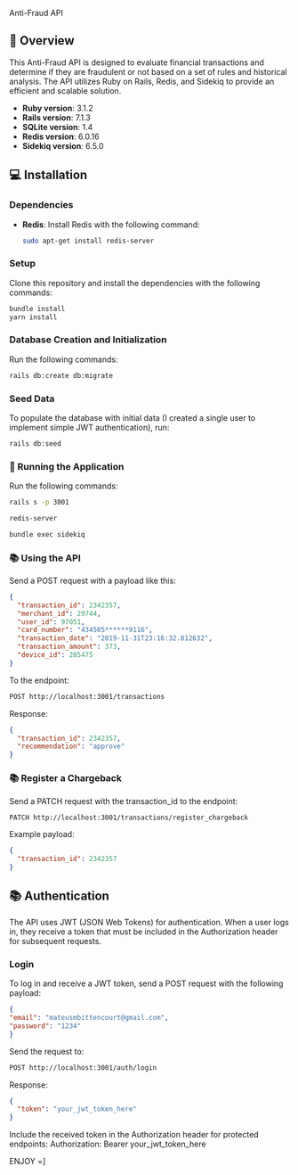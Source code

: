  Anti-Fraud API

## 🚀 Overview
This Anti-Fraud API is designed to evaluate financial transactions and determine if they are fraudulent or not based on a set of rules and historical analysis. The API utilizes Ruby on Rails, Redis, and Sidekiq to provide an efficient and scalable solution.

* **Ruby version**: 3.1.2
* **Rails version**: 7.1.3
* **SQLite version**: 1.4
* **Redis version**: 6.0.16
* **Sidekiq version**: 6.5.0

## 💻 Installation

### Dependencies
- **Redis**: Install Redis with the following command:
  ```bash
  sudo apt-get install redis-server
  ```

### Setup
Clone this repository and install the dependencies with the following commands:
  ```bash
  bundle install
  yarn install
  ```

### Database Creation and Initialization
Run the following commands:
  ```bash
  rails db:create db:migrate
  ```

### Seed Data
To populate the database with initial data (I created a single user to implement simple JWT authentication), run:
  ```bash
  rails db:seed
  ```

### 🚀 Running the Application
Run the following commands:
  ```bash
  rails s -p 3001
  ```
  ```bash
  redis-server
  ```
  ```bash
  bundle exec sidekiq
  ```

### 📚 Using the API
Send a POST request with a payload like this:
  ```json
  {
    "transaction_id": 2342357,
    "merchant_id": 29744,
    "user_id": 97051,
    "card_number": "434505******9116",
    "transaction_date": "2019-11-31T23:16:32.812632",
    "transaction_amount": 373,
    "device_id": 285475
  }
  ```
To the endpoint:
  ```bash
  POST http://localhost:3001/transactions
  ```

Response:
  ```json
  {
    "transaction_id": 2342357,
    "recommendation": "approve"
  }
  ```

### 📚 Register a Chargeback
Send a PATCH request with the transaction_id to the endpoint:
  ```bash
  PATCH http://localhost:3001/transactions/register_chargeback
  ```
Example payload:
  ```json
  {
    "transaction_id": 2342357
  }
  ```
## 📚 Authentication
The API uses JWT (JSON Web Tokens) for authentication. When a user logs in, they receive a token that must be included in the Authorization header for subsequent requests.

### Login
To log in and receive a JWT token, send a POST request with the following payload:
  ```json
{
  "email": "mateusmbittencourt@gmail.com",
  "password": "1234"
}
  ```
Send the request to:
  ```bash
  POST http://localhost:3001/auth/login
  ```

Response:
  ```json
  {
    "token": "your_jwt_token_here"
  }
  ```

Include the received token in the Authorization header for protected endpoints:
Authorization: Bearer your_jwt_token_here


ENJOY =]
